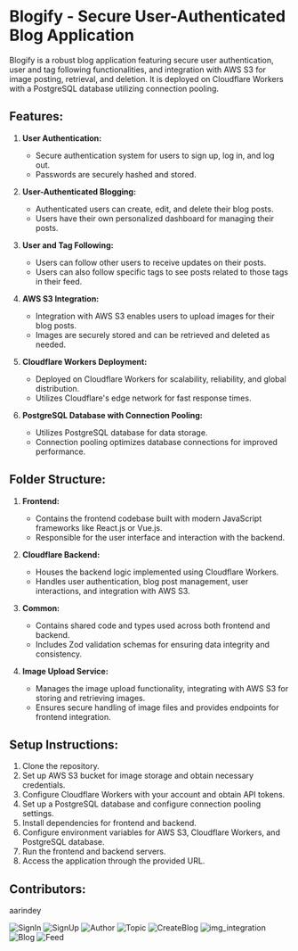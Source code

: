 # Blogify - Secure User-Authenticated Blog Application

Blogify is a robust blog application featuring secure user authentication, user and tag following functionalities, and integration with AWS S3 for image posting, retrieval, and deletion. It is deployed on Cloudflare Workers with a PostgreSQL database utilizing connection pooling.

## Features:

1. **User Authentication:**
   - Secure authentication system for users to sign up, log in, and log out.
   - Passwords are securely hashed and stored.

2. **User-Authenticated Blogging:**
   - Authenticated users can create, edit, and delete their blog posts.
   - Users have their own personalized dashboard for managing their posts.

3. **User and Tag Following:**
   - Users can follow other users to receive updates on their posts.
   - Users can also follow specific tags to see posts related to those tags in their feed.

4. **AWS S3 Integration:**
   - Integration with AWS S3 enables users to upload images for their blog posts.
   - Images are securely stored and can be retrieved and deleted as needed.

5. **Cloudflare Workers Deployment:**
   - Deployed on Cloudflare Workers for scalability, reliability, and global distribution.
   - Utilizes Cloudflare's edge network for fast response times.

6. **PostgreSQL Database with Connection Pooling:**
   - Utilizes PostgreSQL database for data storage.
   - Connection pooling optimizes database connections for improved performance.

## Folder Structure:

1. **Frontend:**
   - Contains the frontend codebase built with modern JavaScript frameworks like React.js or Vue.js.
   - Responsible for the user interface and interaction with the backend.

2. **Cloudflare Backend:**
   - Houses the backend logic implemented using Cloudflare Workers.
   - Handles user authentication, blog post management, user interactions, and integration with AWS S3.

3. **Common:**
   - Contains shared code and types used across both frontend and backend.
   - Includes Zod validation schemas for ensuring data integrity and consistency.

4. **Image Upload Service:**
   - Manages the image upload functionality, integrating with AWS S3 for storing and retrieving images.
   - Ensures secure handling of image files and provides endpoints for frontend integration.

## Setup Instructions:

1. Clone the repository.
2. Set up AWS S3 bucket for image storage and obtain necessary credentials.
3. Configure Cloudflare Workers with your account and obtain API tokens.
4. Set up a PostgreSQL database and configure connection pooling settings.
5. Install dependencies for frontend and backend.
6. Configure environment variables for AWS S3, Cloudflare Workers, and PostgreSQL database.
7. Run the frontend and backend servers.
8. Access the application through the provided URL.

## Contributors:
aarindey

![SignIn](https://github.com/aarindey/Storify/assets/77115128/345aa0a5-3c72-4155-9fe4-73641249cefe)
![SignUp](https://github.com/aarindey/Storify/assets/77115128/4aefa3be-4393-46f2-8836-9d185376eb9e)
![Author](https://github.com/aarindey/Storify/assets/77115128/78b4d14a-dfb9-463d-b50b-271b018e4cf0)
![Topic](https://github.com/aarindey/Storify/assets/77115128/f78623e8-a5ab-4c5d-980c-e313c93ec685)
![CreateBlog](https://github.com/aarindey/Storify/assets/77115128/0685d3ba-c74d-4ae1-b0f3-ca2957d8b941)
![img_integration](https://github.com/aarindey/Blogify/assets/77115128/1afef786-1bf7-44ff-ab4d-3b8a0916cd32)
![Blog](https://github.com/aarindey/Storify/assets/77115128/550004fd-fd06-4570-bff1-8dc8f798ba04)
![Feed](https://github.com/aarindey/Storify/assets/77115128/a238b467-6c50-4bde-87d7-e6f406915525)

